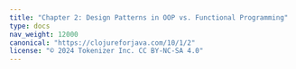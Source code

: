 ```yaml
---
title: "Chapter 2: Design Patterns in OOP vs. Functional Programming"
type: docs
nav_weight: 12000
canonical: "https://clojureforjava.com/10/1/2"
license: "© 2024 Tokenizer Inc. CC BY-NC-SA 4.0"
---
```

